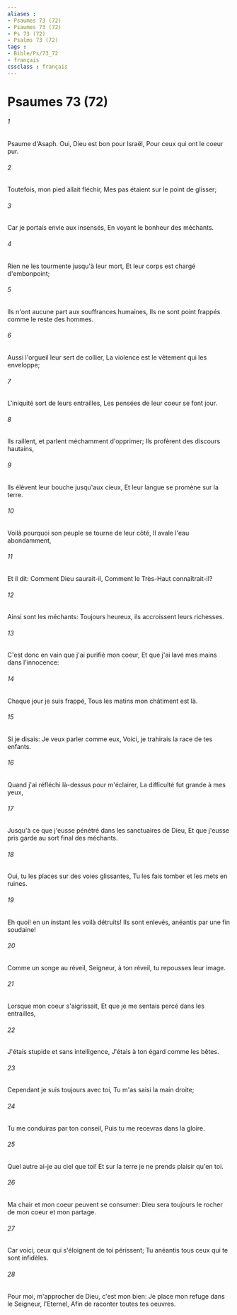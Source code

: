 ```yaml
---
aliases : 
- Psaumes 73 (72)
- Psaumes 73 (72)
- Ps 73 (72)
- Psalms 73 (72)
tags : 
- Bible/Ps/73_72
- français
cssclass : français
---
```


# Psaumes 73 (72)

###### 1
Psaume d'Asaph. Oui, Dieu est bon pour Israël, Pour ceux qui ont le coeur pur.
###### 2
Toutefois, mon pied allait fléchir, Mes pas étaient sur le point de glisser;
###### 3
Car je portais envie aux insensés, En voyant le bonheur des méchants.
###### 4
Rien ne les tourmente jusqu'à leur mort, Et leur corps est chargé d'embonpoint;
###### 5
Ils n'ont aucune part aux souffrances humaines, Ils ne sont point frappés comme le reste des hommes.
###### 6
Aussi l'orgueil leur sert de collier, La violence est le vêtement qui les enveloppe;
###### 7
L'iniquité sort de leurs entrailles, Les pensées de leur coeur se font jour.
###### 8
Ils raillent, et parlent méchamment d'opprimer; Ils profèrent des discours hautains,
###### 9
Ils élèvent leur bouche jusqu'aux cieux, Et leur langue se promène sur la terre.
###### 10
Voilà pourquoi son peuple se tourne de leur côté, Il avale l'eau abondamment,
###### 11
Et il dit: Comment Dieu saurait-il, Comment le Très-Haut connaîtrait-il?
###### 12
Ainsi sont les méchants: Toujours heureux, ils accroissent leurs richesses.
###### 13
C'est donc en vain que j'ai purifié mon coeur, Et que j'ai lavé mes mains dans l'innocence:
###### 14
Chaque jour je suis frappé, Tous les matins mon châtiment est là.
###### 15
Si je disais: Je veux parler comme eux, Voici, je trahirais la race de tes enfants.
###### 16
Quand j'ai réfléchi là-dessus pour m'éclairer, La difficulté fut grande à mes yeux,
###### 17
Jusqu'à ce que j'eusse pénétré dans les sanctuaires de Dieu, Et que j'eusse pris garde au sort final des méchants.
###### 18
Oui, tu les places sur des voies glissantes, Tu les fais tomber et les mets en ruines.
###### 19
Eh quoi! en un instant les voilà détruits! Ils sont enlevés, anéantis par une fin soudaine!
###### 20
Comme un songe au réveil, Seigneur, à ton réveil, tu repousses leur image.
###### 21
Lorsque mon coeur s'aigrissait, Et que je me sentais percé dans les entrailles,
###### 22
J'étais stupide et sans intelligence, J'étais à ton égard comme les bêtes.
###### 23
Cependant je suis toujours avec toi, Tu m'as saisi la main droite;
###### 24
Tu me conduiras par ton conseil, Puis tu me recevras dans la gloire.
###### 25
Quel autre ai-je au ciel que toi! Et sur la terre je ne prends plaisir qu'en toi.
###### 26
Ma chair et mon coeur peuvent se consumer: Dieu sera toujours le rocher de mon coeur et mon partage.
###### 27
Car voici, ceux qui s'éloignent de toi périssent; Tu anéantis tous ceux qui te sont infidèles.
###### 28
Pour moi, m'approcher de Dieu, c'est mon bien: Je place mon refuge dans le Seigneur, l'Eternel, Afin de raconter toutes tes oeuvres.
